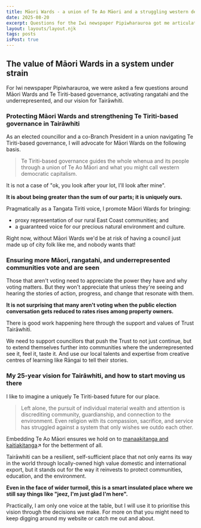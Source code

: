 ```yaml
---
title: Māori Wards - a union of Te Ao Māori and a struggling western democratic capitalism
date: 2025-08-20
excerpt: Questions for the Iwi newspaper Pipiwharauroa got me articulating why I deeply value Māori wards. 
layout: layouts/layout.njk
tags: posts
isPost: true
---
```


## The value of Māori Wards in a system under strain

For Iwi newspaper Pipiwharauroa, we were asked a few questions around Māori Wards and Te Tiriti-based governance, activating rangatahi and the underrepresented, and our vision for Tairāwhiti.

### Protecting Māori Wards and strengthening Te Tiriti-based governance in Tairāwhiti

As an elected councillor and a co-Branch President in a union navigating Te Tiriti-based governance, I will advocate for Māori Wards on the following basis. 

>Te Tiriti-based governance guides the whole whenua and its people through a union of Te Ao Māori and what you might call western democratic capitalism. 

It is not a case of "ok, you look after your lot, I'll look after mine". 

**It is about being greater than the sum of our parts; it is uniquely ours.**

Pragmatically as a Tangata Tiriti voice, I promote Māori Wards for bringing: 

- proxy representation of our rural East Coast communities; and 
- a guaranteed voice for our precious natural environment and culture. 

Right now, without Māori Wards we'd be at risk of having a council just made up of city folk like me, and nobody wants that!

### Ensuring more Māori, rangatahi, and underrepresented communities vote and are seen

Those that aren't voting need to appreciate the power they have and why voting matters. But they won't appreciate that unless they're seeing and hearing the stories of action, progress, and change that resonate with them. 

**It is not surprising that many aren't voting when the public election conversation gets reduced to rates rises among property owners.**

There is good work happening here through the support and values of Trust Tairāwhiti. 

We need to support councillors that push the Trust to not just continue, but to extend themselves further into communities where the underrepresented see it, feel it, taste it. And use our local talents and expertise from creative centres of learning like Rāngai to tell their stories.

### My 25-year vision for Tairāwhiti, and how to start moving us there

I like to imagine a uniquely Te Tiriti-based future for our place. 

>Left alone, the pursuit of individual material wealth and attention is discrediting community, guardianship, and connection to the environment. Even religion with its compassion, sacrifice, and service has struggled against a system that only wishes we outdo each other. 

Embedding Te Ao Māori ensures we hold on to <a href="https://www.wsp.com/en-nz/insights/the-power-of-kaitiakitanga" target="_blank" title="The Power of Kaitiakitanga and Manaakitanga: Māori Culture and Environmental Stewardship">manaakitanga and kaitiakitanga</a>&#8599; for the betterment of all.

Tairāwhiti can be a resilient, self-sufficient place that not only earns its way in the world through locally-owned high value domestic and international export, but it stands out for the way it reinvests to protect communities, education, and the environment. 

**Even in the face of wider turmoil, this is a smart insulated place where we still say things like "jeez, I'm just glad I'm here".**

Practically, I am only one voice at the table, but I will use it to prioritise this vision through the decisions we make. For more on that you might need to keep digging around my website or catch me out and about.